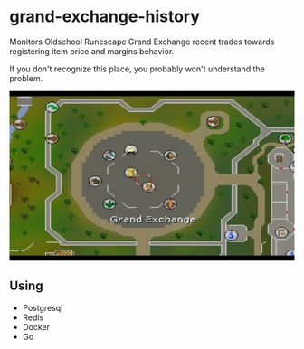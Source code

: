 # grand-exchange-history

Monitors Oldschool Runescape Grand Exchange recent trades towards registering item price and margins behavior.

If you don't recognize this place, you probably won't understand the problem.

<img width="600" height="300" src="https://github.com/suduaya/grand-exchange-history/blob/master/images/ge.png?raw=true" />


## Using
- Postgresql
- Redis
- Docker
- Go
